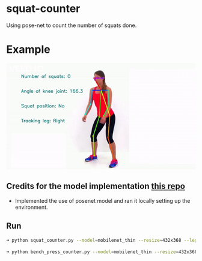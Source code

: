 # squat-counter
Using pose-net to count the number of squats done.


# Example

![Demo](squat.gif)

## Credits for the model implementation [this repo](https://github.com/ildoonet/tf-pose-estimation)

- Implemented the use of posenet model and ran it locally setting up the environment.

## Run
```bash
➜ python squat_counter.py --model=mobilenet_thin --resize=432x368 --leg=right/left(choose) --vidlocation=something.mp4
```

```bash
➜ python bench_press_counter.py --model=mobilenet_thin --resize=432x368 --leg=right/left(choose) --vidlocation=something.mp4
```

